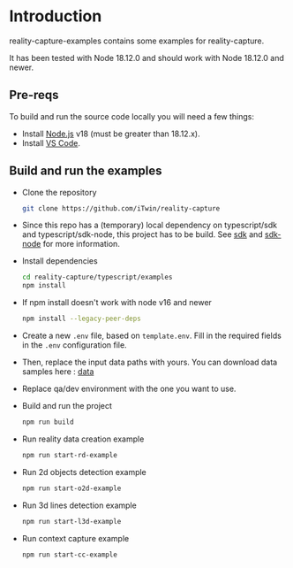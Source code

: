 # Introduction

reality-capture-examples contains some examples for reality-capture.

It has been tested with Node 18.12.0 and should work with Node 18.12.0 and newer.

## Pre-reqs

To build and run the source code locally you will need a few things:

- Install [Node.js](https://nodejs.org/en/) v18 (must be greater than 18.12.x).
- Install [VS Code](https://code.visualstudio.com/).

## Build and run the examples

- Clone the repository

  ```sh
  git clone https://github.com/iTwin/reality-capture
  ```

- Since this repo has a (temporary) local dependency on typescript/sdk and typescript/sdk-node, 
  this project has to be build. See [sdk](./../sdk/README.md) and [sdk-node](./../sdk-node/README.md) for more information.

- Install dependencies

  ```sh
  cd reality-capture/typescript/examples
  npm install
  ```
- If npm install doesn't work with node v16 and newer

  ```sh
  npm install --legacy-peer-deps
  ```

- Create a new `.env` file, based on `template.env`. Fill in the required fields in the `.env` configuration file.

- Then, replace the input data paths with yours. You can download data samples here : [data](https://communities.bentley.com/products/3d_imaging_and_point_cloud_software/w/wiki/54656/context-insights-detectors-download-page)
- Replace qa/dev environment with the one you want to use.

- Build and run the project

  ```sh
  npm run build
  ```

- Run reality data creation example
  
  ```sh
  npm run start-rd-example
  ```

- Run 2d objects detection example
  
  ```sh
  npm run start-o2d-example
  ```

- Run 3d lines detection example
  
  ```sh
  npm run start-l3d-example
  ```

- Run context capture example
  
  ```sh
  npm run start-cc-example
  ```
